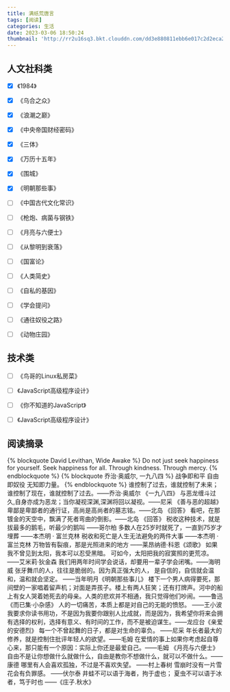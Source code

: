 ```yaml
---
title: 满纸荒唐言
tags: [阅读]
categories: 生活
date: 2023-03-06 18:50:24
thumbnail: 'http://rr2u16sq3.bkt.clouddn.com/dd3e880811ebb6e017c2d2eca2.webp'
---
```

    
<i id="typed-text"></i>
<script src="https://cdn.jsdelivr.net/npm/typed.js/lib/typed.min.js"></script>
<script>
  var typed = new Typed("#typed-text", {
  strings: ["用行动去思考，去改变、去创造。","Take action to think, to change, to create."],
  startDelay: 200,
  backDelay: 2000,
  typeSpeed: 100,
  loop: true,
  backSpeed: 20
  })
</script>


## 人文社科类
- [x] 《1984》
- [x] 《乌合之众》
- [x] 《浪潮之巅》
- [x] 《中央帝国财经密码》
- [x] 《三体》
- [x] 《万历十五年》
- [x] 《围城》
- [x] 《明朝那些事》
- [ ] 《中国古代文化常识》
- [ ] 《枪炮、病菌与钢铁》
- [ ] 《月亮与六便士》
- [ ] 《从黎明到衰落》
- [ ] 《国富论》
- [ ] 《人类简史》
- [ ] 《自私的基因》
- [ ] 《学会提问》
- [ ] 《通往奴役之路》
- [ ] 《动物庄园》


## 技术类
- [ ] 《鸟哥的Linux私房菜》
- [ ] 《JavaScript高级程序设计》
- [ ] 《你不知道的JavaScript》
- [ ] 《JavaScript高级程序设计》


## 阅读摘录
{% blockquote David Levithan, Wide Awake %}
Do not just seek happiness for yourself. Seek happiness for all. Through kindness. Through mercy.
{% endblockquote %}
{% blockquote 乔治·奥威尔, 一九八四 %}
战争即和平 自由即奴役 无知即力量。
{% endblockquote %}
 谁控制了过去，谁就控制了未来；谁控制了现在，谁就控制了过去。——乔治·奥威尔 《一九八四》
与恶龙缠斗过久,自身亦成为恶龙；当你凝视深渊,深渊将回以凝视。——尼采 《善与恶的超越》
 卑鄙是卑鄙者的通行证，高尚是高尚者的墓志铭。——北岛 《回答》
看吧，在那镀金的天空中，飘满了死者弯曲的倒影。——北岛 《回答》
 税收这种技术，就是拔最多的鹅毛，听最少的鹅叫 	——哥尔柏
 多数人在25岁时就死了，一直到75岁才埋葬 	——本杰明 · 富兰克林
 税收和死亡是人生无法避免的两件大事 	——本杰明 · 富兰克林
万物皆有裂痕，那是光照进来的地方	——莱昂纳德·科恩《颂歌》
 如果我不曾见到太阳，我本可以忍受黑暗。
 可如今，太阳把我的寂寞照的更荒凉。	——艾米莉·狄金森
 我们用两年时间学会说话，却要用一辈子学会闭嘴。——海明威
 张牙舞爪的人，往往是脆弱的。因为真正强大的人，
 是自信的，自信就会温和，温和就会坚定。	——当年明月《明朝那些事儿》
 楼下一个男人病得要死，那间壁的一家唱着留声机；对面是弄孩子。楼上有两人狂笑；还有打牌声。河中的船上有女人哭着她死去的母亲。人类的悲欢并不相通，我只觉得他们吵闹。——鲁迅 《而已集·小杂感》
 人的一切痛苦，本质上都是对自己的无能的愤怒。	——王小波
 我要求你读书用功，不是因为我要你跟别人比成就，而是因为，我希望你将来会拥有选择的权利，选择有意义、有时间的工作，而不是被迫谋生。——龙应台《亲爱的安德烈》
 每一个不曾起舞的日子，都是对生命的辜负。	——尼采
 年长者最大的修养，就是控制住批评年轻人的欲望。——毛姆
 在爱情的事上如果你考虑起自尊心来，那只能有一个原因：实际上你还是最爱自己。——毛姆 《月亮与六便士》
 自由不是让你想做什么就做什么，自由是教你不想做什么，就可以不做什么。——康德
 哪里有人会喜欢孤独，不过是不喜欢失望。	——村上春树
 雪崩时没有一片雪花会有负罪感。    ——伏尔泰
 井蛙不可以语于海者，拘于虚也；
 夏虫不可以语于冰者，笃于时也  ——《庄子.秋水》